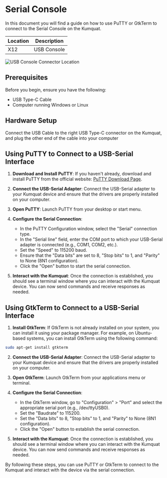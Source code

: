 # Serial Console

In this document you will find a guide on how to use PuTTY or GtkTerm to connect to the Serial Console on the Kumquat.

| Location | Description   |
| -------- | ------------- |
| X12      | USB Console   |

![USB Console Connector Location](placeholder_image_link)

## Prerequisites

Before you begin, ensure you have the following:

- USB Type-C Cable
- Computer running Windows or Linux

## Hardware Setup

Connect the USB Cable to the right USB Type-C connector on the Kumquat, and plug the other end of the cable into your computer

## Using PuTTY to Connect to a USB-Serial Interface

1. **Download and Install PuTTY**: If you haven't already, download and install PuTTY from the official website: [PuTTY Download Page](https://www.putty.org/).

2. **Connect the USB-Serial Adapter**: Connect the USB-Serial adapter to your Kumquat device and ensure that the drivers are properly installed on your computer.

3. **Open PuTTY**: Launch PuTTY from your desktop or start menu.

4. **Configure the Serial Connection**:
   - In the PuTTY Configuration window, select the "Serial" connection type.
   - In the "Serial line" field, enter the COM port to which your USB-Serial adapter is connected (e.g., COM1, COM2, etc.).
   - Set the "Speed" to 115200 baud.
   - Ensure that the "Data bits" are set to 8, "Stop bits" to 1, and "Parity" to None (8N1 configuration).
   - Click the "Open" button to start the serial connection.

5. **Interact with the Kumquat**: Once the connection is established, you should see a terminal window where you can interact with the Kumquat device. You can now send commands and receive responses as needed.

## Using GtkTerm to Connect to a USB-Serial Interface

1. **Install GtkTerm**: If GtkTerm is not already installed on your system, you can install it using your package manager. For example, on Ubuntu-based systems, you can install GtkTerm using the following command:
```sh
sudo apt-get install gtkterm
```

2. **Connect the USB-Serial Adapter**: Connect the USB-Serial adapter to your Kumquat device and ensure that the drivers are properly installed on your computer.

3. **Open GtkTerm**: Launch GtkTerm from your applications menu or terminal.

4. **Configure the Serial Connection**:
   - In the GtkTerm window, go to "Configuration" > "Port" and select the appropriate serial port (e.g., /dev/ttyUSB0).
   - Set the "Baudrate" to 115200.
   - Set the "Data bits" to 8, "Stop bits" to 1, and "Parity" to None (8N1 configuration).
   - Click the "Open" button to establish the serial connection.

5. **Interact with the Kumquat**: Once the connection is established, you should see a terminal window where you can interact with the Kumquat device. You can now send commands and receive responses as needed.


By following these steps, you can use PuTTY or GtkTerm to connect to the Kumquat and interact with the device via the serial connection.